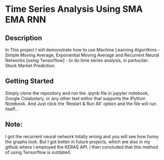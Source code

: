 # **Time Series Analysis Using SMA EMA RNN**

## **Description**

In This project I will demonstrate how to use 
Machine Learning Algorithms - Simple Moving Average,
Exponential Moving Average and Recurrent Neural Networks 
[using Tensorflow] - to do time series analysis, in partucilar:
Stock Market Prediction.

## **Getting Started**

Simply clone the repository and run the .ipynb file in jupyter
notebook, Google Colabotary, or any other text editor that 
supports the iPython Notebook. And Just click the 'Restart & Run All'
option and the file will run itself...

## **Note:**
I got the recurrent neural network totally wrong and you will see how funny
the graphs look. But I got better in future projects, which are also
in my github where I employed the KERAS API. I then concluded that this
method of using Tensorflow is outdated.

